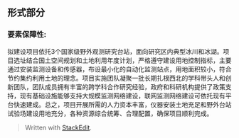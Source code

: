 ## 形式部分
### 要素保障性:
拟建设项目依托3个国家级野外观测研究台站，面向研究区内典型冰川和冰湖。项目选址结合国土空间规划和土地利用年度计划，严格遵守建设用地控制指标，主要通过安装监测设备和传感器，布设最小化的自动化监测站点，用地面积较小，符合节约集约利用土地的理念。项目实施团队凝聚一批长期扎根西北的学科带头人和创新团队，团队成员拥有丰富的跨学科合作研究经验，政府和科研机构提供了政策支持，现有基础设施能够支持大规模监测网络建设，联网监测网络建设可依托现有平台快速建成。总之，项目开展所需的人力资本丰富，仪器安装土地充足和野外台站试验场建设用地充分，各种资源综合统筹、合理配置，确保项目顺利完成。


> Written with [StackEdit](https://stackedit.io/).
<!--stackedit_data:
eyJoaXN0b3J5IjpbLTE4MTg2NTk4ODldfQ==
-->